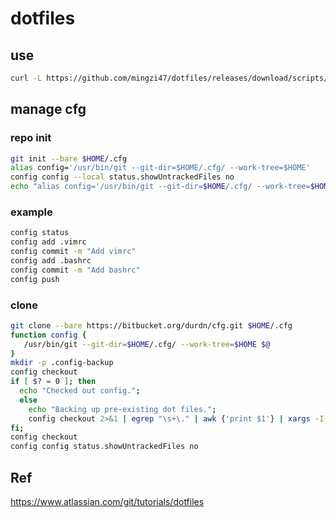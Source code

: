 # dotfiles

## use

```bash
curl -L https://github.com/mingzi47/dotfiles/releases/download/scripts/dotfiles.sh | sh
```


## manage cfg

### repo init

```bash
git init --bare $HOME/.cfg
alias config='/usr/bin/git --git-dir=$HOME/.cfg/ --work-tree=$HOME'
config config --local status.showUntrackedFiles no
echo "alias config='/usr/bin/git --git-dir=$HOME/.cfg/ --work-tree=$HOME'" >> $HOME/.bashrc
```

### example

```bash
config status
config add .vimrc
config commit -m "Add vimrc"
config add .bashrc
config commit -m "Add bashrc"
config push

```

### clone

```bash
git clone --bare https://bitbucket.org/durdn/cfg.git $HOME/.cfg
function config {
   /usr/bin/git --git-dir=$HOME/.cfg/ --work-tree=$HOME $@
}
mkdir -p .config-backup
config checkout
if [ $? = 0 ]; then
  echo "Checked out config.";
  else
    echo "Backing up pre-existing dot files.";
    config checkout 2>&1 | egrep "\s+\." | awk {'print $1'} | xargs -I{} mv {} .config-backup/{}
fi;
config checkout
config config status.showUntrackedFiles no
```

## Ref

https://www.atlassian.com/git/tutorials/dotfiles
